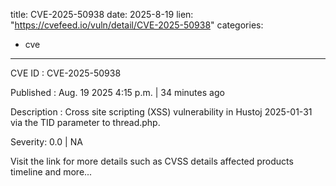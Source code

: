  
title: CVE-2025-50938
date: 2025-8-19
lien: "https://cvefeed.io/vuln/detail/CVE-2025-50938"
categories:
  - cve
---

CVE ID : CVE-2025-50938

Published :  Aug. 19
2025
4:15 p.m. | 34 minutes ago

Description : Cross site scripting (XSS) vulnerability in Hustoj 2025-01-31 via the TID parameter to thread.php.

Severity: 0.0 | NA

Visit the link for more details
such as CVSS details
affected products
timeline
and more...
